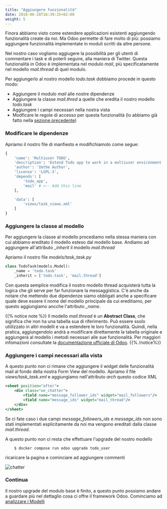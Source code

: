 ```yaml
---
title: "Aggiungere funzionalità"
date: 2018-06-28T16:39:25+02:00
weight: 5
---
```


Finora abbiamo visto come estendere applicazioni esistenti aggiungendo funzionalità create da noi. Ma Odoo permette di fare molto di più: possiamo aggiungere funzionalità implementate in moduli scritti da altre persone.

Nel nostro caso vogliamo aggiugere la possibilità per gli utenti di commentare i task e di poterli seguire, alla maniera di Twitter. Questa funzionalità in Odoo è implementata nel modulo _mail_, più specificatamente nel modello _mail.thread_ di quel modulo.

Per aggiungerlo al nostro modello _todo.task_ dobbiamo procede in questo modo:

- Aggiungere il modulo _mail_ alle nostre dipendenze
- Aggiungere la classe _mail.thred_ a quelle che eredita il nostro modello _todo.task_
- Aggiungere i campi necessari nella nostra vista
- Modficare le regole di accesso per questa funzionalità (lo abbiamo già fatto nella [sezione precedente](/odoo.workshop/inheritance/estendere_dati/#modficare-le-regole-di-sicurezza/))


### Modificare le dipendenze

Apriamo il nostro file di manfiesto e modifichiamolo come segue:

```python
{
    'name': 'Multiuser TODO',
    'description': 'Extend Todo app to work in a multiuser environment',
    'author': 'Imthe Author',
    'license': 'LGPL-3',
    'depends': [
        'todo_app',
        'mail' # <-- Add this line
    ],

    'data': [
        'views/task_views.xml'
    ]
}
```

### Aggiungere la classe al modello

Per aggiungere la classe al modello procediamo nella stessa maniera con cui abbiamo ereditato il modello esteso dal modello base. Andiamo ad aggiungere all'attributo _\_inherit_ il modello _mail.thread_

Apriamo il nostro file _models/task\_task.py_ 

```python
class TodoTask(models.Model):
    _name = 'todo.task'
    _inherit = ['todo.task', 'mail.thread']
```

Con questa semplice modifica il nostro modello thread acquisterà tutta la logica che gli serve per far funzionare la messaggistica. C'è anche da notare che mettendo due dipendenze siamo obbligati anche a specificare quale deve essere il nome del modello principale da cui ereditiamo, per questo aggiungiamo ancche l'attributo _\_name_.

{{% notice note %}}
Il modello _mail.thread_ è un **Abstract Class**, che significa che non ha una tabella sua di riferimento. Può essere ssolo utiilizzato in altri modelli e va a estendere le loro funzionalità. Quindi, nella pratica, aggiungendolo andrà a modificare direttamente la tabella originale e aggiungerà al modello i metodi necessari alle sue funzionalità. Per maggiori infomazioni consultate la [documentazione ufficiale di Odoo](https://www.odoo.com/documentation/11.0/reference/orm.html#model-reference).
{{% /notice%}}


### Aggiungere i campi necessari alla vista

A questo punto non ci rimane che aggiungere il widget delle funzionalità mail al fondo della nostra Form View del modello. Apriamo il file _views/task\_task.xml_ e aggiungiamo nell'attributo _arch_ questo codice XML

```xml
<sheet position="after">
    <div class="oe_chatter">
        <field name="message_follower_ids" widget="mail_followers"/>
        <field name="message_ids" widget="mail_thread"/>
    </div>
</sheet>
```

Se ci fate caso i due campi _message\_followers\_ids_ e _message\_ids_ non sono stati implementati esplicitamente da noi ma vengono ereditati dalla classe _mail.thread_.

A questo punto non ci resta che effettuare l'upgrade del nostro modello

```
    $ docker compose run odoo upgrade todo_user
```

ricaricare la pagina e cominciare ad aggiungere commenti

![chatter](/odoo.workshop/screen/aggiungere_funzionalita/chatter.png?width=60pc)

### Continua

Il nostro upgrade del modulo base è finito, a questo punto possiamo andare a guardare più nel dettaglio cosa ci offre il framework Odoo. Cominciamo ad [analizzare i Modelli](/odoo.workshop/models/)